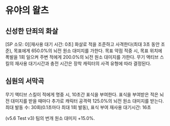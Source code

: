 # 유야의 왈츠

## 신성한 단죄의 화살

[SP 소모: 0][재사용 대기 시간: 0초] 화살로 적을 조준하고 사격한다(최대 3초 동안 조준), 목표에게 650.0%의 뇌전 원소 대미지를 가한다. 목표 약점 적중 시, 목표 위치에 폭발을 1회 일으켜 주변 적에게 200.0%의 뇌전 원소 대미지를 가한다. 무기 액티브 스킬의 재사용 대기시간과 충전 시간은 장착 캐릭터의 사격 유형에 따라 결정된다.

## 심원의 서막곡

무기 액티브 스킬이 적에게 명중 시, 10초간 표식을 부여한다. 표식을 부여받은 적은 뇌전 대미지를 받을 때마다 추가로 캐릭터 공격력 125.0%의 뇌전 원소 대미지를 받는다. 최대 발동 수: 30회(0.1초마다 최대 1회 발동), 표식 부여 재사용 대기시간: 16초

(v5.6 Test v3) 팀의 번개 원소 대미지 +15.0%.
